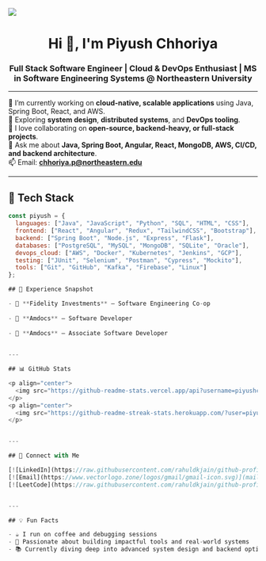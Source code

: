 ![](https://komarev.com/ghpvc/?username=piyushchhoriya&color=green)

<h1 align="center">Hi 👋, I'm Piyush Chhoriya</h1>
<h3 align="center">Full Stack Software Engineer | Cloud & DevOps Enthusiast | MS in Software Engineering Systems @ Northeastern University</h3>

---

🔭 I’m currently working on **cloud-native, scalable applications** using Java, Spring Boot, React, and AWS.  
🌱 Exploring **system design**, **distributed systems**, and **DevOps tooling**.  
👯 I love collaborating on **open-source, backend-heavy, or full-stack projects**.  
💬 Ask me about **Java, Spring Boot, Angular, React, MongoDB, AWS, CI/CD, and backend architecture**.  
📫 Email: **chhoriya.p@northeastern.edu**  

---

## 🧠 Tech Stack

```javascript
const piyush = {
  languages: ["Java", "JavaScript", "Python", "SQL", "HTML", "CSS"],
  frontend: ["React", "Angular", "Redux", "TailwindCSS", "Bootstrap"],
  backend: ["Spring Boot", "Node.js", "Express", "Flask"],
  databases: ["PostgreSQL", "MySQL", "MongoDB", "SQLite", "Oracle"],
  devops_cloud: ["AWS", "Docker", "Kubernetes", "Jenkins", "GCP"],
  testing: ["JUnit", "Selenium", "Postman", "Cypress", "Mockito"],
  tools: ["Git", "GitHub", "Kafka", "Firebase", "Linux"]
};

## 💼 Experience Snapshot

- 🏢 **Fidelity Investments** – Software Engineering Co-op  
  
- 🏢 **Amdocs** – Software Developer  
  
- 🏢 **Amdocs** – Associate Software Developer  

 
---

## 📊 GitHub Stats

<p align="center">
  <img src="https://github-readme-stats.vercel.app/api?username=piyushchhoriya&show_icons=true&theme=react&count_private=true" alt="GitHub stats" />
</p>
<p align="center">
  <img src="https://github-readme-streak-stats.herokuapp.com/?user=piyushchhoriya&theme=react" alt="GitHub streak" />
</p>


---

## 🔗 Connect with Me

[![LinkedIn](https://raw.githubusercontent.com/rahuldkjain/github-profile-readme-generator/master/src/images/icons/Social/linked-in-alt.svg)](https://linkedin.com/in/piyush-chhoriya)
[![Email](https://www.vectorlogo.zone/logos/gmail/gmail-icon.svg)](mailto:chhoriya.p@northeastern.edu)
[![LeetCode](https://raw.githubusercontent.com/rahuldkjain/github-profile-readme-generator/master/src/images/icons/Social/leet-code.svg)](https://leetcode.com/piyush_codes/)


---

## 💡 Fun Facts

- ☕ I run on coffee and debugging sessions  
- 🚀 Passionate about building impactful tools and real-world systems  
- 📚 Currently diving deep into advanced system design and backend optimization









